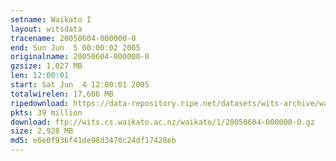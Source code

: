 ```yaml
---
setname: Waikato I
layout: witsdata
tracename: 20050604-000000-0
end: Sun Jun  5 00:00:02 2005
originalname: 20050604-000000-0
gzsize: 1,027 MB
len: 12:00:01
start: Sat Jun  4 12:00:01 2005
totalwirelen: 17,606 MB
ripedownload: https://data-repository.ripe.net/datasets/wits-archive/waikato/1/20050604-000000-0.gz
pkts: 39 million
download: ftp://wits.cs.waikato.ac.nz/waikato/1/20050604-000000-0.gz
size: 2,928 MB
md5: e6e0f936f41de98d3470c24df17428eb
---
```

